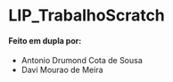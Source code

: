 # LIP_TrabalhoScratch
#### Feito em dupla por:
+ Antonio Drumond Cota de Sousa
+ Davi Mourao de Meira
